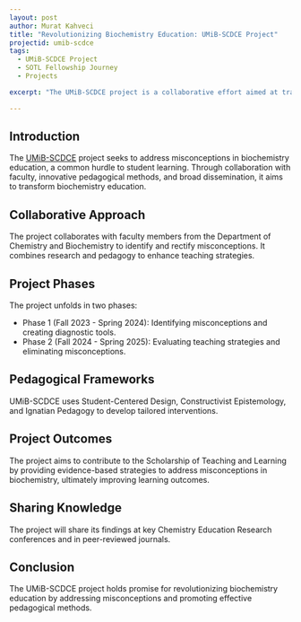 ```yaml
---
layout: post
author: Murat Kahveci
title: "Revolutionizing Biochemistry Education: UMiB-SCDCE Project"
projectid: umib-scdce
tags: 
  - UMiB-SCDCE Project
  - SOTL Fellowship Journey
  - Projects

excerpt: "The UMiB-SCDCE project is a collaborative effort aimed at transforming biochemistry education by addressing misconceptions. Through innovative pedagogical methods and collaboration with faculty, the project aims to reveal and rectify these misconceptions in two dedicated phases. Their goal is to provide evidence-based teaching strategies and contribute valuable insights to the Scholarship of Teaching and Learning (SOTL)."

---
```


## Introduction
The [UMiB-SCDCE](/ewm) project seeks to address misconceptions in biochemistry education, a common hurdle to student learning. Through collaboration with faculty, innovative pedagogical methods, and broad dissemination, it aims to transform biochemistry education.

## Collaborative Approach
The project collaborates with faculty members from the Department of Chemistry and Biochemistry to identify and rectify misconceptions. It combines research and pedagogy to enhance teaching strategies.

## Project Phases

The project unfolds in two phases:

* Phase 1 (Fall 2023 - Spring 2024): Identifying misconceptions and creating diagnostic tools.
* Phase 2 (Fall 2024 - Spring 2025): Evaluating teaching strategies and eliminating misconceptions.

## Pedagogical Frameworks

UMiB-SCDCE uses Student-Centered Design, Constructivist Epistemology, and Ignatian Pedagogy to develop tailored interventions.

## Project Outcomes

The project aims to contribute to the Scholarship of Teaching and Learning by providing evidence-based strategies to address misconceptions in biochemistry, ultimately improving learning outcomes.

## Sharing Knowledge
The project will share its findings at key Chemistry Education Research conferences and in peer-reviewed journals.

## Conclusion
The UMiB-SCDCE project holds promise for revolutionizing biochemistry education by addressing misconceptions and promoting effective pedagogical methods.